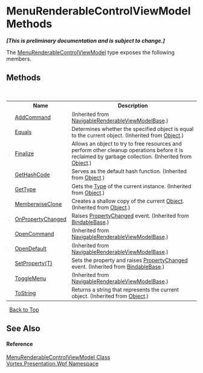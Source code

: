 # MenuRenderableControlViewModel Methods
 _**\[This is preliminary documentation and is subject to change.\]**_

The <a href="T_Vortex_Presentation_Wpf_MenuRenderableControlViewModel.md">MenuRenderableControlViewModel</a> type exposes the following members.


## Methods
&nbsp;<table><tr><th></th><th>Name</th><th>Description</th></tr><tr><td>![Public method](media/pubmethod.gif "Public method")</td><td><a href="M_Vortex_Presentation_Wpf_NavigableRenderableViewModelBase_AddCommand.md">AddCommand</a></td><td> (Inherited from <a href="T_Vortex_Presentation_Wpf_NavigableRenderableViewModelBase.md">NavigableRenderableViewModelBase</a>.)</td></tr><tr><td>![Public method](media/pubmethod.gif "Public method")</td><td><a href="https://docs.microsoft.com/dotnet/api/system.object.equals#System_Object_Equals_System_Object_" target="_blank">Equals</a></td><td>
Determines whether the specified object is equal to the current object.
 (Inherited from <a href="https://docs.microsoft.com/dotnet/api/system.object" target="_blank">Object</a>.)</td></tr><tr><td>![Protected method](media/protmethod.gif "Protected method")</td><td><a href="https://docs.microsoft.com/dotnet/api/system.object.finalize#System_Object_Finalize" target="_blank">Finalize</a></td><td>
Allows an object to try to free resources and perform other cleanup operations before it is reclaimed by garbage collection.
 (Inherited from <a href="https://docs.microsoft.com/dotnet/api/system.object" target="_blank">Object</a>.)</td></tr><tr><td>![Public method](media/pubmethod.gif "Public method")</td><td><a href="https://docs.microsoft.com/dotnet/api/system.object.gethashcode#System_Object_GetHashCode" target="_blank">GetHashCode</a></td><td>
Serves as the default hash function.
 (Inherited from <a href="https://docs.microsoft.com/dotnet/api/system.object" target="_blank">Object</a>.)</td></tr><tr><td>![Public method](media/pubmethod.gif "Public method")</td><td><a href="https://docs.microsoft.com/dotnet/api/system.object.gettype#System_Object_GetType" target="_blank">GetType</a></td><td>
Gets the <a href="https://docs.microsoft.com/dotnet/api/system.type" target="_blank">Type</a> of the current instance.
 (Inherited from <a href="https://docs.microsoft.com/dotnet/api/system.object" target="_blank">Object</a>.)</td></tr><tr><td>![Protected method](media/protmethod.gif "Protected method")</td><td><a href="https://docs.microsoft.com/dotnet/api/system.object.memberwiseclone#System_Object_MemberwiseClone" target="_blank">MemberwiseClone</a></td><td>
Creates a shallow copy of the current <a href="https://docs.microsoft.com/dotnet/api/system.object" target="_blank">Object</a>.
 (Inherited from <a href="https://docs.microsoft.com/dotnet/api/system.object" target="_blank">Object</a>.)</td></tr><tr><td>![Protected method](media/protmethod.gif "Protected method")</td><td><a href="M_Vortex_Presentation_Wpf_BindableBase_OnPropertyChanged.md">OnPropertyChanged</a></td><td>
Raises <a href="https://docs.microsoft.com/dotnet/api/system.componentmodel.inotifypropertychanged.propertychanged" target="_blank">PropertyChanged</a> event.
 (Inherited from <a href="T_Vortex_Presentation_Wpf_BindableBase.md">BindableBase</a>.)</td></tr><tr><td>![Public method](media/pubmethod.gif "Public method")</td><td><a href="M_Vortex_Presentation_Wpf_NavigableRenderableViewModelBase_OpenCommand.md">OpenCommand</a></td><td> (Inherited from <a href="T_Vortex_Presentation_Wpf_NavigableRenderableViewModelBase.md">NavigableRenderableViewModelBase</a>.)</td></tr><tr><td>![Public method](media/pubmethod.gif "Public method")</td><td><a href="M_Vortex_Presentation_Wpf_NavigableRenderableViewModelBase_OpenDefault.md">OpenDefault</a></td><td> (Inherited from <a href="T_Vortex_Presentation_Wpf_NavigableRenderableViewModelBase.md">NavigableRenderableViewModelBase</a>.)</td></tr><tr><td>![Protected method](media/protmethod.gif "Protected method")</td><td><a href="M_Vortex_Presentation_Wpf_BindableBase_SetProperty__1.md">SetProperty(T)</a></td><td>
Sets the property and raises <a href="https://docs.microsoft.com/dotnet/api/system.componentmodel.inotifypropertychanged.propertychanged" target="_blank">PropertyChanged</a> event.
 (Inherited from <a href="T_Vortex_Presentation_Wpf_BindableBase.md">BindableBase</a>.)</td></tr><tr><td>![Protected method](media/protmethod.gif "Protected method")</td><td><a href="M_Vortex_Presentation_Wpf_NavigableRenderableViewModelBase_ToggleMenu.md">ToggleMenu</a></td><td> (Inherited from <a href="T_Vortex_Presentation_Wpf_NavigableRenderableViewModelBase.md">NavigableRenderableViewModelBase</a>.)</td></tr><tr><td>![Public method](media/pubmethod.gif "Public method")</td><td><a href="https://docs.microsoft.com/dotnet/api/system.object.tostring#System_Object_ToString" target="_blank">ToString</a></td><td>
Returns a string that represents the current object.
 (Inherited from <a href="https://docs.microsoft.com/dotnet/api/system.object" target="_blank">Object</a>.)</td></tr></table>&nbsp;
<a href="#menurenderablecontrolviewmodel-methods">Back to Top</a>

## See Also


#### Reference
<a href="T_Vortex_Presentation_Wpf_MenuRenderableControlViewModel.md">MenuRenderableControlViewModel Class</a><br /><a href="N_Vortex_Presentation_Wpf.md">Vortex.Presentation.Wpf Namespace</a><br />